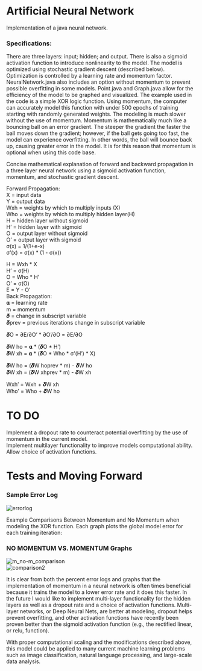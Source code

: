 # Artificial Neural Network
Implementation of a java neural network. 

### Specifications: 
There are three layers: input; hidden; and output. There is also a sigmoid activation function to introduce nonlinearity to the model. The model is optimized using stochastic gradient descent (described below). Optimization is controlled by a learning rate and momentum factor. NeuralNetwork.java also includes an option without momentum to prevent possible overfitting in some models. Point.java and Graph.java allow for the efficiency of the model to be graphed and visualized.
The example used in the code is a simple XOR logic function. Using momentum, the computer can accurately model this function with under 500 epochs of training starting with randomly generated weights. The modeling is much slower without the use of momentum.
Momentum is mathematically much like a bouncing ball on an error gradient. The steeper the gradient the faster the ball moves down the gradient; however, if the ball gets going too fast, the model can experience overfitting. In other words, the ball will bounce back up, causing greater error in the model. It is for this reason that momentum is optional when using this code base.  

Concise mathematical explanation of forward and backward propagation in a three layer neural network using a sigmoid activation function, momentum, and stochastic gradient descent.

Forward Propagation:<br />
X = input data<br />
Y = output data<br />
Wxh = weights by which to multiply inputs (X)<br />
Who = weights by which to multiply hidden layer(H) <br />
H = hidden layer without sigmoid<br />
H’ = hidden layer with sigmoid<br />
O = output layer without sigmoid<br />
O’ = output layer with sigmoid<br />
σ(x) = 1/(1+e-x)<br />
σ’(x) = σ(x) * (1 - σ(x))<br />

H = Wxh * X<br />
H’ = σ(H)<br />
O = Who * H’<br />
O’ = σ(O)<br />
E = Y - O’<br />
Back Propagation:<br />
𝛂 = learning rate<br />
m = momentum<br />
𝜹 = change in subscript variable<br />
𝜹prev = previous iterations change in subscript variable

𝜹O = ∂E/∂O’ * ∂O’/∂O = ∂E/∂O

𝜹W ho = 𝛂 * (𝜹O * H’)<br />
𝜹W xh = 𝛂 * (𝜹O * Who * σ’(H’) * X)<br />

𝜹W ho = (𝜹W hoprev * m) - 𝜹W ho<br />
𝜹W xh = (𝜹W xhprev * m) - 𝜹W xh<br />

Wxh’ = Wxh + 𝜹W xh<br />
Who’ = Who + 𝜹W ho






# TO DO
Implement a dropout rate to counteract potential overfitting by the use of momentum in the current model. <br />
Implement multilayer functionality to improve models computational ability. <br />
Allow choice of activation functions. <br />

# Tests and Moving Forward

### Sample Error Log

![errorlog](https://user-images.githubusercontent.com/22607081/34455159-8e26cc3c-ed3e-11e7-933e-c9793c7ea86c.JPG)

Example Comparisons Between Momentum and No Momentum when modeling the XOR function. Each graph plots the global model error for each training iteration:

### NO MOMENTUM VS. MOMENTUM Graphs
![m_no-m_comparison](https://user-images.githubusercontent.com/22607081/34455125-e3102f96-ed3d-11e7-98a1-e192b65f3aa8.JPG) <br />
![comparison2](https://user-images.githubusercontent.com/22607081/34455148-5836721c-ed3e-11e7-9fc6-7f5924da4514.JPG)

It is clear from both the percent error logs and graphs that the implementation of momentum in a neural network is often times beneficial because it trains the model to a lower error rate and it does this faster.
In the future I would like to implement multi-layer functionality for the hidden layers as well as a dropout rate and a choice of activation functions. Multi-layer networks, or Deep Neural Nets, are better at modeling, dropout helps prevent overfitting, and other activation functions have recently been proven better than the sigmoid activation function (e.g., the rectified linear, or relu, function).

With proper computational scaling and the modifications described above, this model could be applied to many current machine learning problems such as image classification, natural language processing, and large-scale data analysis. 
